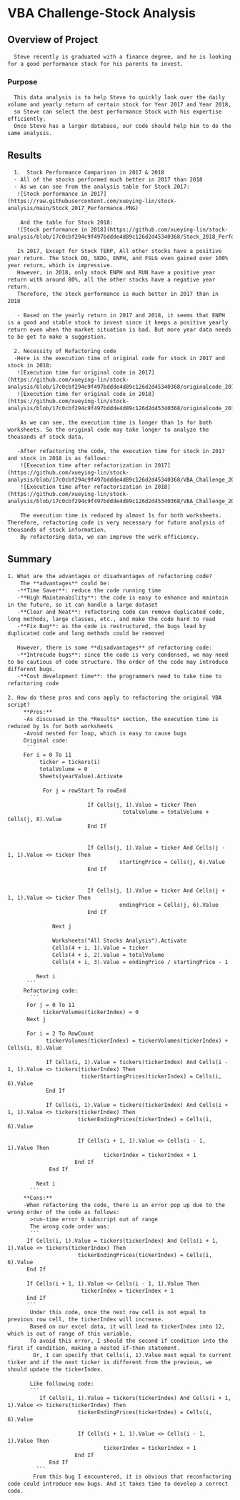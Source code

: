 # VBA Challenge-Stock Analysis

## Overview of Project
      Steve recently is graduated with a finance degree, and he is looking for a good performance stock for his parents to invest.
     
### Purpose
      This data analysis is to help Steve to quickly look over the daily volume and yearly return of certain stock for Year 2017 and Year 2018,
      so Steve can select the best performance Stock with his expertise efficiently.
      Once Steve has a larger database, our code should help him to do the same analysis.

## Results
      1.  Stock Performance Comparison in 2017 & 2018
      - All of the stocks performed much better in 2017 than 2018
      - As we can see from the analysis table for Stock 2017:
       ![Stock performance in 2017](https://raw.githubusercontent.com/xueying-lin/stock-analysis/main/Stock_2017_Performance.PNG)
       
        And the table for Stock 2018:
       ![Stock performance in 2018](https://github.com/xueying-lin/stock-analysis/blob/17c0cbf294c9f497bddde4d89c126d2d45340368/Stock_2018_Performance.PNG)
       
       In 2017, Except for Stock TERP, All other stocks have a positive year return. The Stock DQ, SEDG, ENPH, and FSLG even gained over 100% year return, which is impressive.
       However, in 2018, only stock ENPH and RUN have a positive year return with around 80%, all the other stocks have a negative year return.
       Therefore, the stock performance is much better in 2017 than in 2018
       
       - Based on the yearly return in 2017 and 2018, it seems that ENPH is a good and stable stock to invest since it keeps a positive yearly return even when the market situation is bad. But more year data needs to be get to make a suggestion.

      2. Necessity of Refactoring code
      -Here is the execution time of original code for stock in 2017 and stock in 2018:
       ![Execution time for original code in 2017](https://github.com/xueying-lin/stock-analysis/blob/17c0cbf294c9f497bddde4d89c126d2d45340368/originalcode_2017.PNG)
       ![Execution time for original code in 2018](https://github.com/xueying-lin/stock-analysis/blob/17c0cbf294c9f497bddde4d89c126d2d45340368/originalcode_2018.PNG)
        
        As we can see, the execution time is longer than 1s for both worksheets. So the original code may take longer to analyze the thousands of stock data.
      
       -After refactoring the code, the execution time for stock in 2017 and stock in 2018 is as follows:
        ![Execution time after refactorization in 2017](https://github.com/xueying-lin/stock-analysis/blob/17c0cbf294c9f497bddde4d89c126d2d45340368/VBA_Challenge_2017.PNG)
        ![Execution time after refactorization in 2018](https://github.com/xueying-lin/stock-analysis/blob/17c0cbf294c9f497bddde4d89c126d2d45340368/VBA_Challenge_2018.PNG)
        
        The execution time is reduced by almost 1s for both worksheets. Therefore, refactoring code is very necessary for future analysis of thousands of stock information.
        By refactoring data, we can improve the work efficiency.

## Summary
    1. What are the advantages or disadvantages of refactoring code?
        The **advantages** could be:
       -**Time Saver**: reduce the code running time
       -**High Maintanability**: the code is easy to enhance and maintain in the future, so it can handle a large dataset
       -**Clear and Neat**: refactoring code can remove duplicated code, long methods, large classes, etc., and make the code hard to read
       -**Fix Bug**: as the code is restructured, the bugs lead by duplicated code and long methods could be removed
       
       However, there is some **disadvantages** of refactoring code:
       -**Introcude bugs**: since the code is very condensed, we may need to be cautious of code structure. The order of the code may introduce different bugs.
       -**Cost development time**: the programmers need to take time to refactoring code

    2. How do these pros and cons apply to refactoring the original VBA script? 
         **Pros:**
         -As discussed in the *Results* section, the execution time is reduced by 1s for both worksheets
         -Avoid nested for loop, which is easy to cause bugs
         Original code:
          ```
         For i = 0 To 11
              ticker = tickers(i)
              totalVolume = 0
              Sheets(yearValue).Activate
    
               For j = rowStart To rowEnd
      
                             If Cells(j, 1).Value = ticker Then
                                        totalVolume = totalVolume + Cells(j, 8).Value
                             End If
        
          
                             If Cells(j, 1).Value = ticker And Cells(j - 1, 1).Value <> ticker Then
                                       startingPrice = Cells(j, 6).Value
                             End If
       
         
                             If Cells(j, 1).Value = ticker And Cells(j + 1, 1).Value <> ticker Then
                                       endingPrice = Cells(j, 6).Value
                             End If
       
                  Next j
     
                  Worksheets("All Stocks Analysis").Activate
                  Cells(4 + i, 1).Value = ticker
                  Cells(4 + i, 2).Value = totalVolume
                  Cells(4 + i, 3).Value = endingPrice / startingPrice - 1
       
             Next i
          ```
         Refactoring code:
           ```
          For j = 0 To 11
               tickerVolumes(tickerIndex) = 0
          Next j
       
          For i = 2 To RowCount
                tickerVolumes(tickerIndex) = tickerVolumes(tickerIndex) + Cells(i, 8).Value
       
                If Cells(i, 1).Value = tickers(tickerIndex) And Cells(i - 1, 1).Value <> tickers(tickerIndex) Then
                           tickerStartingPrices(tickerIndex) = Cells(i, 6).Value
                End If
           
                If Cells(i, 1).Value = tickers(tickerIndex) And Cells(i + 1, 1).Value <> tickers(tickerIndex) Then
                          tickerEndingPrices(tickerIndex) = Cells(i, 6).Value

                          If Cells(i + 1, 1).Value <> Cells(i - 1, 1).Value Then
                                  tickerIndex = tickerIndex + 1
                         End If
                 End If    
    
             Next i
           ```
         **Cons:**
         -When refactoring the code, there is an error pop up due to the wrong order of the code as follows:
           >run-time error 9 subscript out of range
           The wrong code order was:
           ```
          If Cells(i, 1).Value = tickers(tickerIndex) And Cells(i + 1, 1).Value <> tickers(tickerIndex) Then
                          tickerEndingPrices(tickerIndex) = Cells(i, 6).Value
          End If

          If Cells(i + 1, 1).Value <> Cells(i - 1, 1).Value Then
                           tickerIndex = tickerIndex + 1
          End If
          ```
           Under this code, once the next row cell is not equal to previous row cell, the tickerIndex will increase. 
           Based on our excel data, it will lead to tickerIndex into 12, which is out of range of this variable.
           To avoid this error, I should the second if condition into the first if condition, making a nested if-then statement.
            Or, I can specify that Cells(i, 1).Value must equal to current ticker and if the next ticker is different from the previous, we should update the tickerIndex.
          
           Like following code:
           ```
              If Cells(i, 1).Value = tickers(tickerIndex) And Cells(i + 1, 1).Value <> tickers(tickerIndex) Then
                          tickerEndingPrices(tickerIndex) = Cells(i, 6).Value

                          If Cells(i + 1, 1).Value <> Cells(i - 1, 1).Value Then
                                  tickerIndex = tickerIndex + 1
                         End If
                 End If    
             ```
            From this bug I encountered, it is obvious that reconfactoring code could introduce new bugs. And it takes time to develop a correct code.
